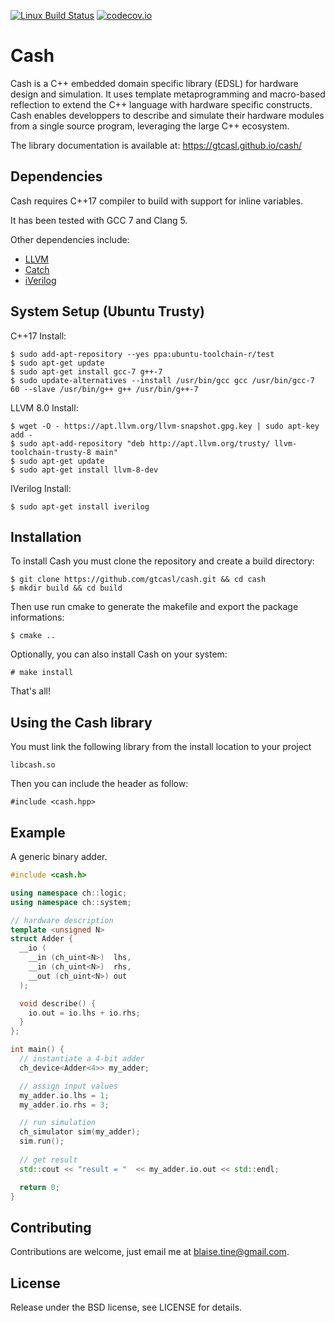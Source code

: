 [![Linux Build Status](https://travis-ci.org/gtcasl/cash.png?branch=master)](https://travis-ci.org/gtcasl/cash) 
[![codecov.io](http://codecov.io/github/gtcasl/cash/coverage.svg?branch=master)](http://codecov.io/github/gtcasl/cash?branch=master)

# Cash

Cash is a C++ embedded domain specific library (EDSL) for hardware design and simulation. It uses template metaprogramming and macro-based reflection to extend the C++ language with hardware specific constructs. Cash enables developpers to describe and simulate their hardware modules from a single source program, leveraging the large C++ ecosystem.

The library documentation is available at:
https://gtcasl.github.io/cash/

Dependencies
------------
Cash requires C++17 compiler to build with support for inline variables.

It has been tested with GCC 7 and Clang 5.

Other dependencies include:

  - [LLVM](https://www.llvm.org)
  - [Catch](https://github.com/catchorg/Catch2)
  - [iVerilog](http://iverilog.icarus.com/)

System Setup (Ubuntu Trusty)
----------------------------

C++17 Install:
    
    $ sudo add-apt-repository --yes ppa:ubuntu-toolchain-r/test
    $ sudo apt-get update
    $ sudo apt-get install gcc-7 g++-7
    $ sudo update-alternatives --install /usr/bin/gcc gcc /usr/bin/gcc-7 60 --slave /usr/bin/g++ g++ /usr/bin/g++-7
    
LLVM 8.0 Install:

    $ wget -O - https://apt.llvm.org/llvm-snapshot.gpg.key | sudo apt-key add -
    $ sudo apt-add-repository "deb http://apt.llvm.org/trusty/ llvm-toolchain-trusty-8 main"
    $ sudo apt-get update
    $ sudo apt-get install llvm-8-dev

IVerilog Install:

    $ sudo apt-get install iverilog

Installation
------------
To install Cash you must clone the repository and create a build directory:

    $ git clone https://github.com/gtcasl/cash.git && cd cash
    $ mkdir build && cd build

Then use run cmake to generate the makefile and export the package informations:

    $ cmake ..

Optionally, you can also install Cash on your system:

    # make install
    
That's all!

Using the Cash library
----------------------
You must link the following library from the install location to your project

    libcash.so

Then you can include the header as follow:

    #include <cash.hpp>

Example
-------
A generic binary adder.

```C++
#include <cash.h>

using namespace ch::logic;
using namespace ch::system;

// hardware description
template <unsigned N>
struct Adder {
  __io (
    __in (ch_uint<N>)  lhs,
    __in (ch_uint<N>)  rhs,
    __out (ch_uint<N>) out
  );

  void describe() {
    io.out = io.lhs + io.rhs;
  }
};

int main() {
  // instantiate a 4-bit adder
  ch_device<Adder<4>> my_adder;

  // assign input values
  my_adder.io.lhs = 1;
  my_adder.io.rhs = 3;

  // run simulation
  ch_simulator sim(my_adder);
  sim.run();
  
  // get result
  std::cout << "result = "  << my_adder.io.out << std::endl;

  return 0;
}
```
Contributing
------------
Contributions are welcome, just email me at blaise.tine@gmail.com.

License
-------
Release under the BSD license, see LICENSE for details.
